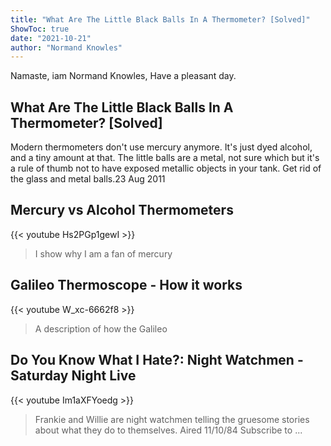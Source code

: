 ```yaml
---
title: "What Are The Little Black Balls In A Thermometer? [Solved]"
ShowToc: true 
date: "2021-10-21"
author: "Normand Knowles" 
---
```


Namaste, iam Normand Knowles, Have a pleasant day.
## What Are The Little Black Balls In A Thermometer? [Solved]
Modern thermometers don't use mercury anymore. It's just dyed alcohol, and a tiny amount at that. The little balls are a metal, not sure which but it's a rule of thumb not to have exposed metallic objects in your tank. Get rid of the glass and metal balls.23 Aug 2011

## Mercury vs Alcohol Thermometers
{{< youtube Hs2PGp1gewI >}}
>I show why I am a fan of mercury 

## Galileo Thermoscope - How it works
{{< youtube W_xc-6662f8 >}}
>A description of how the Galileo 

## Do You Know What I Hate?: Night Watchmen - Saturday Night Live
{{< youtube Im1aXFYoedg >}}
>Frankie and Willie are night watchmen telling the gruesome stories about what they do to themselves. Aired 11/10/84 Subscribe to ...

